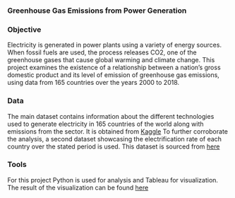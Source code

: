 ### Greenhouse Gas Emissions from Power Generation

### Objective
Electricity is generated in power plants using a variety of energy sources. When fossil fuels are used, the process releases CO2, one of the greenhouse gases that cause global warming and climate change. This project examines the existence of a relationship between a nation’s gross domestic product and its level of emission of greenhouse gas emissions, using data from 165 countries over the years 2000 to 2018.

### Data
The main dataset contains information about the different technologies used to generate electricity in 165 countries of the world along with emissions from the sector. It is obtained from [Kaggle](https://www.kaggle.com/datasets/pralabhpoudel/world-energy-consumption) 
To further corroborate the analysis, a second dataset showcasing the electrification rate of each country over the stated period is used. This dataset is sourced from [here](https://data.worldbank.org/indicator/EG.ELC.ACCS.ZS)

### Tools
For this project Python is used for analysis and Tableau for visualization. 
The result of the visualization can be found [here](https://public.tableau.com/app/profile/keno.shiferaw/viz/projectx_17155194732710/EmfrmElec?publish=yes)

